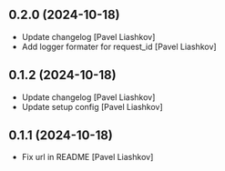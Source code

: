 

## 0.2.0 (2024-10-18)

*  Update changelog [Pavel Liashkov]
*  Add logger formater for request_id [Pavel Liashkov]


## 0.1.2 (2024-10-18)

*  Update changelog [Pavel Liashkov]
*  Update setup config [Pavel Liashkov]


## 0.1.1 (2024-10-18)

*  Fix url in README [Pavel Liashkov]

